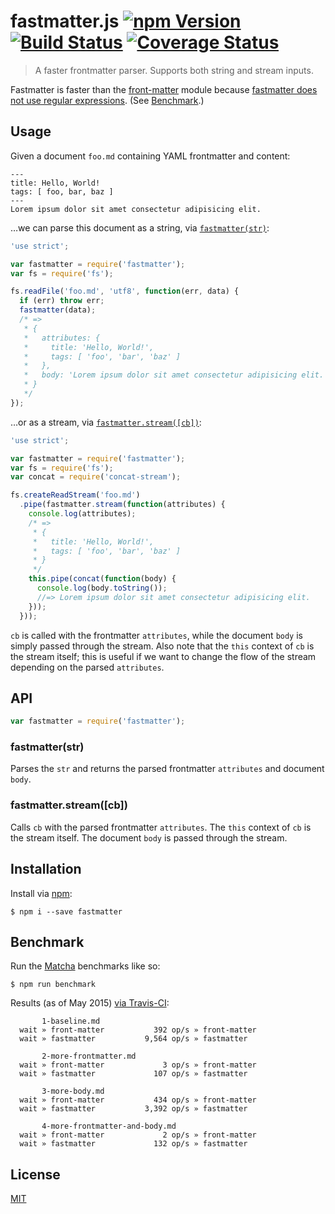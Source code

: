 # fastmatter.js [![npm Version](http://img.shields.io/npm/v/fastmatter.svg?style=flat)](https://www.npmjs.org/package/fastmatter) [![Build Status](https://img.shields.io/travis/yuanqing/fastmatter.svg?style=flat)](https://travis-ci.org/yuanqing/fastmatter) [![Coverage Status](https://img.shields.io/coveralls/yuanqing/fastmatter.svg?style=flat)](https://coveralls.io/r/yuanqing/fastmatter)

> A faster frontmatter parser. Supports both string and stream inputs.

Fastmatter is faster than the [front-matter](https://github.com/jxson/front-matter) module because [fastmatter does not use regular expressions](https://github.com/yuanqing/fastmatter/blob/master/index.js). (See [Benchmark](#benchmark).)

## Usage

Given a document `foo.md` containing YAML frontmatter and content:

```
---
title: Hello, World!
tags: [ foo, bar, baz ]
---
Lorem ipsum dolor sit amet consectetur adipisicing elit.
```

&hellip;we can parse this document as a string, via [`fastmatter(str)`](#fastmatterstr):

```js
'use strict';

var fastmatter = require('fastmatter');
var fs = require('fs');

fs.readFile('foo.md', 'utf8', function(err, data) {
  if (err) throw err;
  fastmatter(data);
  /* =>
   * {
   *   attributes: {
   *     title: 'Hello, World!',
   *     tags: [ 'foo', 'bar', 'baz' ]
   *   },
   *   body: 'Lorem ipsum dolor sit amet consectetur adipisicing elit.'
   * }
   */
});
```

&hellip;or as a stream, via [`fastmatter.stream([cb])`](#fastmatterstreamcb):

```js
'use strict';

var fastmatter = require('fastmatter');
var fs = require('fs');
var concat = require('concat-stream');

fs.createReadStream('foo.md')
  .pipe(fastmatter.stream(function(attributes) {
    console.log(attributes);
    /* =>
     * {
     *   title: 'Hello, World!',
     *   tags: [ 'foo', 'bar', 'baz' ]
     * }
     */
    this.pipe(concat(function(body) {
      console.log(body.toString());
      //=> Lorem ipsum dolor sit amet consectetur adipisicing elit.
    }));
  }));
```

`cb` is called with the frontmatter `attributes`, while the document `body` is simply passed through the stream. Also note that the `this` context of `cb` is the stream itself; this is useful if we want to change the flow of the stream depending on the parsed `attributes`.

## API

```js
var fastmatter = require('fastmatter');
```

### fastmatter(str)

Parses the `str` and returns the parsed frontmatter `attributes` and document `body`.

### fastmatter.stream([cb])

Calls `cb` with the parsed frontmatter `attributes`. The `this` context of `cb` is the stream itself. The document `body` is passed through the stream.

## Installation

Install via [npm](https://www.npmjs.org):

```
$ npm i --save fastmatter
```

## Benchmark

Run the [Matcha](https://github.com/logicalparadox/matcha) benchmarks like so:

```
$ npm run benchmark
```

Results (as of May 2015) [via Travis-CI](https://travis-ci.org/yuanqing/fastmatter/jobs/63363139):

```
       1-baseline.md
  wait » front-matter           392 op/s » front-matter
  wait » fastmatter           9,564 op/s » fastmatter

       2-more-frontmatter.md
  wait » front-matter             3 op/s » front-matter
  wait » fastmatter             107 op/s » fastmatter

       3-more-body.md
  wait » front-matter           434 op/s » front-matter
  wait » fastmatter           3,392 op/s » fastmatter

       4-more-frontmatter-and-body.md
  wait » front-matter             2 op/s » front-matter
  wait » fastmatter             132 op/s » fastmatter
```

## License

[MIT](https://github.com/yuanqing/fastmatter/blob/master/LICENSE)
